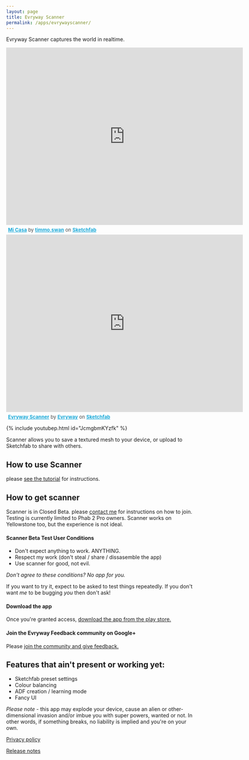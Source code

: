```yaml
---
layout: page
title: Evryway Scanner
permalink: /apps/evrywayscanner/
---
```


Evryway Scanner captures the world in realtime.

<div class="sketchfab-embed-wrapper"><iframe width="640" height="480" src="https://sketchfab.com/models/74db2b0558644c3081a4893055c18a90/embed" frameborder="0" allowvr allowfullscreen mozallowfullscreen="true" webkitallowfullscreen="true" onmousewheel=""></iframe>

<p style="font-size: 13px; font-weight: normal; margin: 5px; color: #4A4A4A;">
    <a href="https://sketchfab.com/models/74db2b0558644c3081a4893055c18a90?utm_medium=embed&utm_source=website&utm_campain=share-popup" target="_blank" style="font-weight: bold; color: #1CAAD9;">Mi Casa</a>
    by <a href="https://sketchfab.com/timmo.swan?utm_medium=embed&utm_source=website&utm_campain=share-popup" target="_blank" style="font-weight: bold; color: #1CAAD9;">timmo.swan</a>
    on <a href="https://sketchfab.com?utm_medium=embed&utm_source=website&utm_campain=share-popup" target="_blank" style="font-weight: bold; color: #1CAAD9;">Sketchfab</a>
</p>
</div>

<iframe width="640" height="480" src="https://sketchfab.com/playlists/embed?collection=a37ee3f4013d4b4c923a8c74ea2fb1d5" frameborder="0" allowvr allowfullscreen mozallowfullscreen="true" webkitallowfullscreen="true" onmousewheel=""></iframe>

<p style="font-size: 13px; font-weight: normal; margin: 5px; color: #4A4A4A;">
    <a href="https://sketchfab.com/Evryway/collections/evryway-scanner?utm_source=website&utm_medium=embed&utm_campaign=share-popup" target="_blank" style="font-weight: bold; color: #1CAAD9;">Evryway Scanner</a>
    by <a href="https://sketchfab.com/Evryway?utm_source=website&utm_medium=embed&utm_campaign=share-popup" target="_blank" style="font-weight: bold; color: #1CAAD9;">Evryway</a>
    on <a href="https://sketchfab.com?utm_source=website&utm_medium=embed&utm_campaign=share-popup" target="_blank" style="font-weight: bold; color: #1CAAD9;">Sketchfab</a>
</p>

{% include youtubep.html id="JcmgbmKYzfk" %}

Scanner allows you to save a textured mesh to your device, or upload to Sketchfab to share with others.

## How to use Scanner

please [see the tutorial](tutorial) for instructions.


## How to get scanner

Scanner is in Closed Beta. please [contact me](mailto:hi@evryway.com) for instructions on how to join.
Testing is currently limited to Phab 2 Pro owners. Scanner works on Yellowstone too, but the experience
is not ideal.

<a name="betatester"> </a>

#### Scanner Beta Test User Conditions

* Don't expect anything to work. ANYTHING.
* Respect my work (don't steal / share / dissasemble the app)
* Use scanner for good, not evil.

*Don't agree to these conditions? No app for you.*

If you want to try it, expect to be asked to test things repeatedly. If you don't want *me* to be bugging *you* then
don't ask!

#### Download the app

Once you're granted access, [download the app from the play store.](https://play.google.com/apps/testing/com.evryway.scanner.a1)
 
#### Join the Evryway Feedback community on Google+

Please [join the community and give feedback.](https://plus.google.com/communities/104588434400522026854)


## Features that ain't present or working yet:

* Sketchfab preset settings
* Colour balancing
* ADF creation / learning mode
* Fancy UI

*Please note* - this app may explode your device, cause an alien or other-dimensional invasion and/or imbue you with
super powers, wanted or not. In other words, if something breaks, no liability is implied and you're on your own.

[Privacy policy](privacy_policy)

[Release notes](release_notes)

